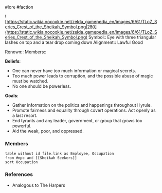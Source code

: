  #lore #faction

![https://static.wikia.nocookie.net/zelda_gamepedia_en/images/6/61/TLoZ_Series_Crest_of_the_Sheikah_Symbol.png|280](https://static.wikia.nocookie.net/zelda_gamepedia_en/images/6/61/TLoZ_Series_Crest_of_the_Sheikah_Symbol.png)
Symbol:: Eye with three triangular lashes on top and a tear drop coming down
Alignment:: Lawful Good

Renown:: 
Members:: 

**Beliefs**:
- One can never have too much information or magical secrets.
- Too much power leads to corruption, and the possible abuse of magic must be watched.
- No one should be powerless.

**Goals**:
 - Gather information on the politics and happenings throughout Hyrule.
 - Promote fairness and equality through covert operations. Act openly as a last resort.
 - End tyrants and any leader, government, or group that grows too powerful.
 - Aid the weak, poor, and oppressed.

### Members

```dataview
table without id file.link as Employee, Occupation
from #npc and [[Sheikah Seekers]]
sort Occupation
```

### References

* Analogous to The Harpers
